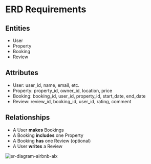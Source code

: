 # ERD Requirements

## Entities
- User
- Property
- Booking
- Review

## Attributes
- User: user_id, name, email, etc.
- Property: property_id, owner_id, location, price
- Booking: booking_id, user_id, property_id, start_date, end_date
- Review: review_id, booking_id, user_id, rating, comment

## Relationships
- A User **makes** Bookings
- A Booking **includes** one Property
- A Booking **has** one Review (optional)
- A User **writes** a Review

![er-diagram-airbnb-alx](https://github.com/user-attachments/assets/15ad1f47-b0f7-4132-ae10-ad517e9c9d27)
